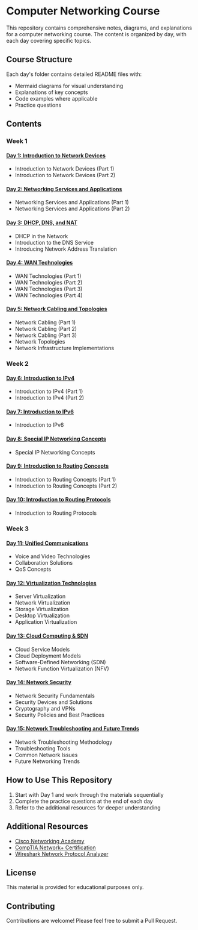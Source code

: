 # Computer Networking Course

This repository contains comprehensive notes, diagrams, and explanations for a computer networking course. The content is organized by day, with each day covering specific topics.

## Course Structure

Each day's folder contains detailed README files with:
- Mermaid diagrams for visual understanding
- Explanations of key concepts
- Code examples where applicable
- Practice questions

## Contents

### Week 1

#### [Day 1: Introduction to Network Devices](/day_001/README.md)
- Introduction to Network Devices (Part 1)
- Introduction to Network Devices (Part 2)

#### [Day 2: Networking Services and Applications](/day_002/README.md)
- Networking Services and Applications (Part 1)
- Networking Services and Applications (Part 2)

#### [Day 3: DHCP, DNS, and NAT](/day_003/README.md)
- DHCP in the Network
- Introduction to the DNS Service
- Introducing Network Address Translation

#### [Day 4: WAN Technologies](/day_004/README.md)
- WAN Technologies (Part 1)
- WAN Technologies (Part 2)
- WAN Technologies (Part 3)
- WAN Technologies (Part 4)

#### [Day 5: Network Cabling and Topologies](/day_005/README.md)
- Network Cabling (Part 1)
- Network Cabling (Part 2)
- Network Cabling (Part 3)
- Network Topologies
- Network Infrastructure Implementations

### Week 2

#### [Day 6: Introduction to IPv4](/day_006/README.md)
- Introduction to IPv4 (Part 1)
- Introduction to IPv4 (Part 2)

#### [Day 7: Introduction to IPv6](/day_007/README.md)
- Introduction to IPv6

#### [Day 8: Special IP Networking Concepts](/day_008/README.md)
- Special IP Networking Concepts

#### [Day 9: Introduction to Routing Concepts](/day_009/README.md)
- Introduction to Routing Concepts (Part 1)
- Introduction to Routing Concepts (Part 2)

#### [Day 10: Introduction to Routing Protocols](/day_010/README.md)
- Introduction to Routing Protocols

### Week 3

#### [Day 11: Unified Communications](/day_011/README.md)
- Voice and Video Technologies
- Collaboration Solutions
- QoS Concepts

#### [Day 12: Virtualization Technologies](/day_012/README.md)
- Server Virtualization
- Network Virtualization
- Storage Virtualization
- Desktop Virtualization
- Application Virtualization

#### [Day 13: Cloud Computing & SDN](/day_013/README.md)
- Cloud Service Models
- Cloud Deployment Models
- Software-Defined Networking (SDN)
- Network Function Virtualization (NFV)

#### [Day 14: Network Security](/day_014/README.md)
- Network Security Fundamentals
- Security Devices and Solutions
- Cryptography and VPNs
- Security Policies and Best Practices

#### [Day 15: Network Troubleshooting and Future Trends](/day_015/README.md)
- Network Troubleshooting Methodology
- Troubleshooting Tools
- Common Network Issues
- Future Networking Trends

## How to Use This Repository

1. Start with Day 1 and work through the materials sequentially
2. Complete the practice questions at the end of each day
3. Refer to the additional resources for deeper understanding

## Additional Resources

- [Cisco Networking Academy](https://www.netacad.com/)
- [CompTIA Network+ Certification](https://www.comptia.org/certifications/network)
- [Wireshark Network Protocol Analyzer](https://www.wireshark.org/)

## License

This material is provided for educational purposes only.

## Contributing

Contributions are welcome! Please feel free to submit a Pull Request.
